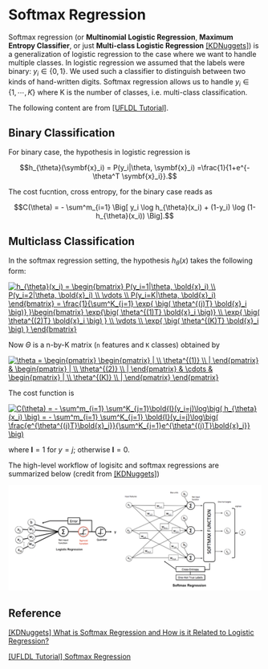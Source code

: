 
# Softmax Regression


Softmax regression (or **Multinomial Logistic Regression**, **Maximum Entropy Classifier**, or just **Multi-class Logistic Regression** [[KDNuggets]][What is Softmax Regression and How is it Related to Logistic Regression?]) is a generalization of logistic regression to the case where we want to handle multiple classes. In logistic regression we assumed that the labels were binary: $y_i \in \lbrace 0, 1 \rbrace$. We used such a classifier to distinguish between two kinds of hand-written digits. Softmax regression allows us to handle $y_i \in \lbrace 1, \cdots,K \rbrace$ where K is the number of classes, i.e. multi-class classification.

The following content are from [[UFLDL Tutorial]][Softmax Regression].

## Binary Classification

For binary case, the hypothesis in logistic regression is

$$h_{\theta}(\symbf{x}_i) = P(y_i|\theta, \symbf{x}_i) =\frac{1}{1+e^{-\theta^T \symbf{x}_i}}.$$


The cost fucntion, cross entropy, for the binary case reads as

$$C(\theta) = - \sum^m_{i=1} \Big[ y_i \log h_{\theta}(x_i) + (1-y_i) \log (1-h_{\theta}(x_i)) \Big].$$


## Multiclass Classification

In the softmax regression setting, the hypothesis $h_{\theta}(x)$ takes the following form:


<a href="https://www.codecogs.com/eqnedit.php?latex=h_{\theta}(x_i)&space;=&space;\begin{bmatrix}&space;P(y_i=1|\theta,&space;\bold{x}_i)&space;\\&space;P(y_i=2|\theta,&space;\bold{x}_i)&space;\\&space;\vdots&space;\\&space;P(y_i=K|\theta,&space;\bold{x}_i)&space;\end{bmatrix}&space;=&space;\frac{1}{\sum^K_{j=1}&space;\exp{&space;\big(&space;\theta^{(j)T}&space;\bold{x}_i&space;\big)}&space;}\begin{bmatrix}&space;\exp{\big(&space;\theta^{(1)T}&space;\bold{x}_i&space;\big)}&space;\\&space;\exp{&space;\big(&space;\theta^{(2)T}&space;\bold{x}_i&space;\big)&space;}&space;\\&space;\vdots&space;\\&space;\exp{&space;\big(&space;\theta^{(K)T}&space;\bold{x}_i&space;\big)&space;}&space;\end{bmatrix}" target="_blank"><img src="https://latex.codecogs.com/gif.latex?h_{\theta}(x_i)&space;=&space;\begin{bmatrix}&space;P(y_i=1|\theta,&space;\bold{x}_i)&space;\\&space;P(y_i=2|\theta,&space;\bold{x}_i)&space;\\&space;\vdots&space;\\&space;P(y_i=K|\theta,&space;\bold{x}_i)&space;\end{bmatrix}&space;=&space;\frac{1}{\sum^K_{j=1}&space;\exp{&space;\big(&space;\theta^{(j)T}&space;\bold{x}_i&space;\big)}&space;}\begin{bmatrix}&space;\exp{\big(&space;\theta^{(1)T}&space;\bold{x}_i&space;\big)}&space;\\&space;\exp{&space;\big(&space;\theta^{(2)T}&space;\bold{x}_i&space;\big)&space;}&space;\\&space;\vdots&space;\\&space;\exp{&space;\big(&space;\theta^{(K)T}&space;\bold{x}_i&space;\big)&space;}&space;\end{bmatrix}" title="h_{\theta}(x_i) = \begin{bmatrix} P(y_i=1|\theta, \bold{x}_i) \\ P(y_i=2|\theta, \bold{x}_i) \\ \vdots \\ P(y_i=K|\theta, \bold{x}_i) \end{bmatrix} = \frac{1}{\sum^K_{j=1} \exp{ \big( \theta^{(j)T} \bold{x}_i \big)} }\begin{bmatrix} \exp{\big( \theta^{(1)T} \bold{x}_i \big)} \\ \exp{ \big( \theta^{(2)T} \bold{x}_i \big) } \\ \vdots \\ \exp{ \big( \theta^{(K)T} \bold{x}_i \big) } \end{bmatrix}" /></a>


Now $\Theta$ is a n-by-K matrix (`n` features and `K` classes) obtained by


<a href="https://www.codecogs.com/eqnedit.php?latex=\theta&space;=&space;\begin{pmatrix}&space;\begin{pmatrix}&space;|&space;\\&space;\theta^{(1)}&space;\\&space;|&space;\end{pmatrix}&space;&&space;\begin{pmatrix}&space;|&space;\\&space;\theta^{(2)}&space;\\&space;|&space;\end{pmatrix}&space;&&space;\cdots&space;&&space;\begin{pmatrix}&space;|&space;\\&space;\theta^{(K)}&space;\\&space;|&space;\end{pmatrix}&space;\end{pmatrix}" target="_blank"><img src="https://latex.codecogs.com/gif.latex?\theta&space;=&space;\begin{pmatrix}&space;\begin{pmatrix}&space;|&space;\\&space;\theta^{(1)}&space;\\&space;|&space;\end{pmatrix}&space;&&space;\begin{pmatrix}&space;|&space;\\&space;\theta^{(2)}&space;\\&space;|&space;\end{pmatrix}&space;&&space;\cdots&space;&&space;\begin{pmatrix}&space;|&space;\\&space;\theta^{(K)}&space;\\&space;|&space;\end{pmatrix}&space;\end{pmatrix}" title="\theta = \begin{pmatrix} \begin{pmatrix} | \\ \theta^{(1)} \\ | \end{pmatrix} & \begin{pmatrix} | \\ \theta^{(2)} \\ | \end{pmatrix} & \cdots & \begin{pmatrix} | \\ \theta^{(K)} \\ | \end{pmatrix} \end{pmatrix}" /></a>


The cost function is

<a href="https://www.codecogs.com/eqnedit.php?latex=C(\theta)&space;=&space;-&space;\sum^m_{i=1}&space;\sum^K_{j=1}\bold{I}(y_i=j)\log\big(&space;h_{\theta}(x_i)&space;\big)&space;=&space;-&space;\sum^m_{i=1}&space;\sum^K_{j=1}&space;\bold{I}(y_i=j)\log\big(&space;\frac{e^{\theta^{(j)T}\bold{x}_i}}{\sum^K_{j=1}e^{\theta^{(j)T}\bold{x}_i}}&space;\big)" target="_blank"><img src="https://latex.codecogs.com/gif.latex?C(\theta)&space;=&space;-&space;\sum^m_{i=1}&space;\sum^K_{j=1}\bold{I}(y_i=j)\log\big(&space;h_{\theta}(x_i)&space;\big)&space;=&space;-&space;\sum^m_{i=1}&space;\sum^K_{j=1}&space;\bold{I}(y_i=j)\log\big(&space;\frac{e^{\theta^{(j)T}\bold{x}_i}}{\sum^K_{j=1}e^{\theta^{(j)T}\bold{x}_i}}&space;\big)" title="C(\theta) = - \sum^m_{i=1} \sum^K_{j=1}\bold{I}(y_i=j)\log\big( h_{\theta}(x_i) \big) = - \sum^m_{i=1} \sum^K_{j=1} \bold{I}(y_i=j)\log\big( \frac{e^{\theta^{(j)T}\bold{x}_i}}{\sum^K_{j=1}e^{\theta^{(j)T}\bold{x}_i}} \big)" /></a>

where $\symbf{I}=1$ for $y = j$; otherwise $\symbf{I}=0$. 

The high-level workflow of logisitc and softmax regressions are summarized below (credit from [[KDNuggets]][What is Softmax Regression and How is it Related to Logistic Regression?])

![](workflow.png)

## Reference


[What is Softmax Regression and How is it Related to Logistic Regression?]: https://www.kdnuggets.com/2016/07/softmax-regression-related-logistic-regression.html#:~:text=Softmax%20Regression%20(synonyms%3A%20Multinomial%20Logistic,the%20classes%20are%20mutually%20exclusive).
[[KDNuggets] What is Softmax Regression and How is it Related to Logistic Regression?](https://www.kdnuggets.com/2016/07/softmax-regression-related-logistic-regression.html#:~:text=Softmax%20Regression%20(synonyms%3A%20Multinomial%20Logistic,the%20classes%20are%20mutually%20exclusive).)




[Softmax Regression]: http://deeplearning.stanford.edu/tutorial/supervised/SoftmaxRegression/support-vector-machines-in-machine-learning
[[UFLDL Tutorial] Softmax Regression](http://deeplearning.stanford.edu/tutorial/supervised/SoftmaxRegression/)


